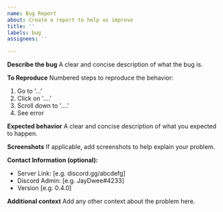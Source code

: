 ```yaml
---
name: Bug Report
about: Create a report to help us improve
title: ''
labels: bug
assignees: ''

---
```


**Describe the bug**
A clear and concise description of what the bug is.

**To Reproduce**
Numbered steps to reproduce the behavior:
1. Go to '...'
2. Click on '....'
3. Scroll down to '....'
4. See error

**Expected behavior**
A clear and concise description of what you expected to happen.

**Screenshots**
If applicable, add screenshots to help explain your problem.

**Contact Information (optional):**
 - Server Link: [e.g. discord.gg/abcdefg]
 - Discord Admin: [e.g. JayDwee#4233]
 - Version [e.g. 0.4.0]

**Additional context**
Add any other context about the problem here.
